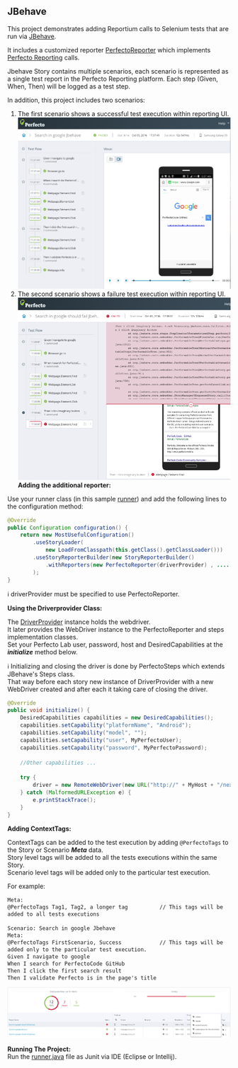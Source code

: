 ## JBehave 

This project demonstrates adding Reportium calls to Selenium tests that are run via [JBehave](http://jbehave.org/).

It includes a customized reporter [PerfectoReporter](src/test/java/Reporter/PerfectoReporter.java) which implements [Perfecto Reporting](https://github.com/PerfectoCode/Samples/wiki/Reporting) calls.<br/>

Jbehave Story contains multiple scenarios, each scenario is represented as a single test report in the Perfecto Reporting platform.
Each step (Given, When, Then) will be logged as a test step. 

In addition, this project includes two scenarios:<br/>
1. The first scenario shows a successful test execution within reporting UI.<br/>
![Success](img/success.png)
2. The second scenario shows a failure test execution within reporting UI.
![Failure](img/failure.png)
**Adding the additional reporter:**

Use your runner class (in this sample [runner](src/test/java/runner/runner.java)) and add the following lines to the configuration method:
```Java
@Override
public Configuration configuration() {
    return new MostUsefulConfiguration()
		.useStoryLoader(
			new LoadFromClasspath(this.getClass().getClassLoader()))
		.useStoryReporterBuilder(new StoryReporterBuilder()
			.withReporters(new PerfectoReporter(driverProvider) , ...... ) //It's possible to add additional reporters
		);
}
```

:information_source: driverProvider must be specified to use PerfectoReporter. <br/>

**Using the Driverprovider Class:**

The [DriverProvider](src/test/java/Objects/DriverProvider.java) instance holds the webdriver. <br/>
It later provides the WebDriver instance to the PerfectoReporter and steps implementation classes.<br/>
Set your Perfecto Lab user, password, host and DesiredCapabilities at the ***initialize*** method below.

:information_source: Initializing and closing the driver is done by PerfectoSteps which extends JBehave's Steps class.<br/>
That way before each story new instance of DriverProvider with a new WebDriver created and after each it taking care of closing the driver.

```Java
@Override
public void initialize() {
	DesiredCapabilities capabilities = new DesiredCapabilities();
	capabilities.setCapability("platformName", "Android");
	capabilities.setCapability("model", "");
	capabilities.setCapability("user", MyPerfectoUser);
	capabilities.setCapability("password", MyPerfectoPassword);

	//Other capabilities ... 

	try {
		driver = new RemoteWebDriver(new URL("http://" + MyHost + "/nexperience/perfectomobile/wd/hub"), capabilities);
	} catch (MalformedURLException e) {
		e.printStackTrace();
	}
}
```

**Adding ContextTags:**

ContextTags can be added to the test execution by adding `@PerfectoTags` to the Story or Scenario ***Meta*** data.<br/>
Story level tags will be added to all the tests executions within the same Story.<br/>
Scenario level tags will be added only to the particular test execution.<br/>

For example:
```Story
Meta:
@PerfectoTags Tag1, Tag2, a longer tag 			// This tags will be added to all tests executions

Scenario: Search in google Jbehave
Meta:
@PerfectoTags FirstScenario, Success 			// This tags will be added only to the particular test execution.
Given I navigate to google
When I search for PerfectoCode GitHub
Then I click the first search result
Then I validate Perfecto is in the page's title
```

![grid](img/grid.png)

**Running The Project:**<br/>
Run the [runner.java](src/test/java/runner/runner.java) file as Junit via IDE (Eclipse or Intellij).

